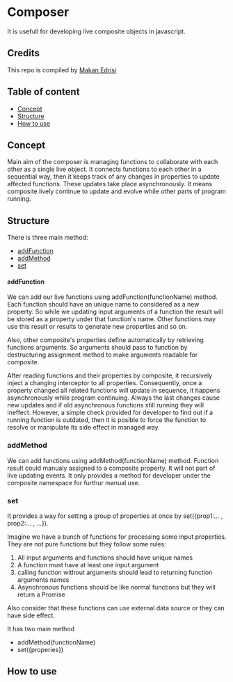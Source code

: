 Composer
==========
It is usefull for developing live composite objects in javascript. 

## Credits

This repo is compiled by [Makan Edrisi](https://github.com/makannew)

## Table of content
- [Concept](https://github.com/makannew/Composer/blob/master/README.md#concept)
- [Structure](https://github.com/makannew/Composer/blob/master/README.md#Structure)
- [How to use](https://github.com/makannew/Composer/blob/master/README.md#How-to-use)

## Concept

Main aim of the composer is managing functions to collaborate with each other as a single live object. It connects functions to each other in a sequential way, then it keeps track of any changes in properties to update affected functions. These updates take place asynchronously. It means composite lively continue to update and evolve while other parts of program running.

## Structure

There is three main method:

- [addFunction](https://github.com/makannew/Composer/blob/master/README.md#addfunction)
- [addMethod](https://github.com/makannew/Composer/blob/master/README.md#addmethod)
- [set](https://github.com/makannew/Composer/blob/master/README.md#set)

#### addFunction

We can add our live functions using addFunction(functionName) method. Each function should have an unique name to considered as a new property. So while we updating input arguments of a function the result will be stored as a property under that function's name. Other functions may use this result or results to generate new properties and so on.

Also, other composite's properties define automatically by retrieving functions arguments. So arguments should pass to function by destructuring assignment method to make arguments readable for composite.

After reading functions and their properties by composite, it recursively inject a changing interceptor to all properties. Consequently, once a property changed all related functions will update in sequence, it happens asynchronously while program continuing. Always the last changes cause new updates and if old asynchronous functions still running they will ineffect. However, a simple check provided for developer to find out if a running function is outdated, then it is posible to force the function to resolve or manipulate its side effect in managed way.

### addMethod

We can add functions using addMethod(functionName) method. Function result could manualy assigned to a composite property. It will not part of live updating events. It only provides a method for developer under the composite namespace for furthur manual use.

### set

It provides a way for setting a group of properties at once by set({prop1:... , prop2:... , ...}).



Imagine we have a bunch of functions for processing some input properties. They are not pure functions but they follow some rules:

1. All input arguments and functions should have unique names
2. A function must have at least one input argument
3. calling function without arguments should lead to returning function arguments names
4. Asynchronous functions should be like normal functions but they will return a Promise 

Also consider that these functions can use external data source or they can have side effect.


It has two main method
- addMethod(functionName)
- set({properies})

## How to use

